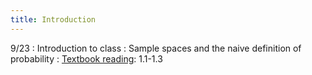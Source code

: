 ```yaml
---
title: Introduction
---
```


9/23
: Introduction to class
: Sample spaces and the naive definition of probability
: [Textbook reading](https://drive.google.com/file/d/1VmkAAGOYCTORq1wxSQqy255qLJjTNvBI/view?usp=sharing): 1.1-1.3